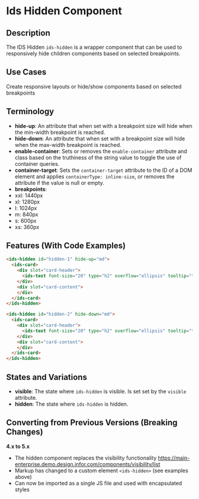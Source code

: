 # Ids Hidden Component

## Description

The IDS Hidden `ids-hidden` is a wrapper component that can be used to responsively hide children components based on selected breakpoints.

## Use Cases

Create responsive layouts or hide/show components based on selected breakpoints

## Terminology

- **hide-up**: An attribute that when set with a breakpoint size will hide when the min-width breakpoint is reached.
- **hide-down**: An attribute that when set with a breakpoint size will hide when the max-width breakpoint is reached.
- **enable-container**: Sets or removes the `enable-container` attribute and class based on the truthiness of the string value to toggle the use of container queries.
- **container-target**: Sets the `container-target` attribute to the ID of a DOM element and applies `containerType: inline-size`, or removes the attribute if the value is null or empty.
- **breakpoints**:
- xxl: 1440px
- xl: 1280px
- l: 1024px
- m: 840px
- s: 600px
- xs: 360px

## Features (With Code Examples)

```html
<ids-hidden id="hidden-1" hide-up="md">
  <ids-card>
    <div slot="card-header">
      <ids-text font-size="20" type="h2" overflow="ellipsis" tooltip="true">Card Title One</ids-text>
    </div>
    <div slot="card-content">
    </div>
  </ids-card>
</ids-hidden>

<ids-hidden id="hidden-2" hide-down="md">
  <ids-card>
    <div slot="card-header">
      <ids-text font-size="20" type="h2" overflow="ellipsis" tooltip="true">Card Title Two</ids-text>
    </div>
    <div slot="card-content">
    </div>
  </ids-card>
</ids-hidden>
```

## States and Variations

- **visible**: The state where `ids-hidden` is visible. Is set set by the `visible` attribute.
- **hidden**: The state where `ids-hidden` is hidden.

## Converting from Previous Versions (Breaking Changes)

**4.x to 5.x**
- The hidden component replaces the visibility functionality https://main-enterprise.demo.design.infor.com/components/visibility/list
- Markup has changed to a custom element `<ids-hidden>` (see examples above)
- Can now be imported as a single JS file and used with encapsulated styles
